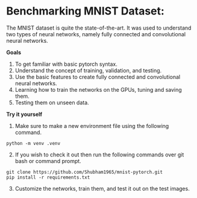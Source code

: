 # Benchmarking MNIST Dataset:

The MNIST dataset is quite the state-of-the-art. It was used to understand two types of neural networks, namely fully connected and convolutional neural networks.

**Goals**
1. To get familiar with basic pytorch syntax.
2. Understand the concept of training, validation, and testing. 
3. Use the basic features to create fully connected and convolutional neural networks.
4. Learning how to train the networks on the GPUs, tuning and saving them.
5. Testing them on unseen data.

**Try it yourself**
1. Make sure to make a new environment file using the following command.
```
python -m venv .venv
```
2. If you wish to check it out then run the following commands over git bash or command prompt.
```
git clone https://github.com/Shubham1965/mnist-pytorch.git
pip install -r requirements.txt
```

3. Customize the networks, train them, and test it out on the test images. 
